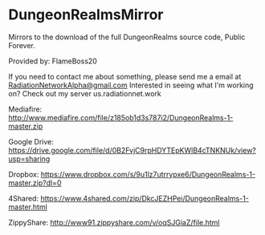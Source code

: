 # DungeonRealmsMirror
Mirrors to the download of the full DungeonRealms source code, Public Forever.

Provided by: FlameBoss20

If you need to contact me about something, please send me a email at RadiationNetworkAlpha@gmail.com
Interested in seeing what I'm working on? Check out my server us.radiationnet.work

Mediafire: http://www.mediafire.com/file/z185ob1d3s787i2/DungeonRealms-1-master.zip

Google Drive: https://drive.google.com/file/d/0B2FvjC9rpHDYTEpKWlB4cTNKNUk/view?usp=sharing

Dropbox: https://www.dropbox.com/s/9u1lz7utrrypxe6/DungeonRealms-1-master.zip?dl=0

4Shared: https://www.4shared.com/zip/DkcJEZHPei/DungeonRealms-1-master.html

ZippyShare: http://www91.zippyshare.com/v/oqSJGiaZ/file.html
